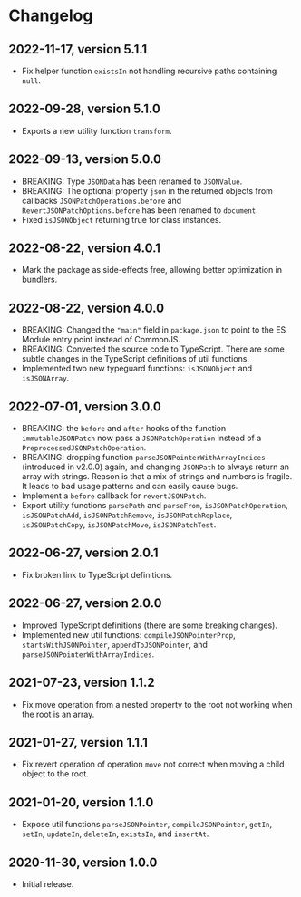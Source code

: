 # Changelog

## 2022-11-17, version 5.1.1

- Fix helper function `existsIn` not handling recursive paths containing `null`.


## 2022-09-28, version 5.1.0

- Exports a new utility function `transform`.


## 2022-09-13, version 5.0.0

- BREAKING: Type `JSONData` has been renamed to `JSONValue`.
- BREAKING: The optional property `json` in the returned objects from callbacks 
  `JSONPatchOperations.before` and `RevertJSONPatchOptions.before` has been
  renamed to `document`.
- Fixed `isJSONObject` returning true for class instances.


## 2022-08-22, version 4.0.1

- Mark the package as side-effects free, allowing better optimization in 
  bundlers.


## 2022-08-22, version 4.0.0

- BREAKING: Changed the `"main"` field in `package.json` to point to
  the ES Module entry point instead of CommonJS.
- BREAKING: Converted the source code to TypeScript. There are some subtle
  changes in the TypeScript definitions of util functions.
- Implemented two new typeguard functions: `isJSONObject` and `isJSONArray`.


## 2022-07-01, version 3.0.0

- BREAKING: the `before` and `after` hooks of the function `immutableJSONPatch`
  now pass a `JSONPatchOperation` instead of a `PreprocessedJSONPatchOperation`.
- BREAKING: dropping function `parseJSONPointerWithArrayIndices` (introduced in
  v2.0.0) again, and changing `JSONPath` to always return an array with strings.
  Reason is that a mix of strings and numbers is fragile. It leads to bad usage
  patterns and can easily cause bugs.
- Implement a `before` callback for `revertJSONPatch`.
- Export utility functions `parsePath` and `parseFrom`, `isJSONPatchOperation`,
  `isJSONPatchAdd`, `isJSONPatchRemove`, `isJSONPatchReplace`, 
  `isJSONPatchCopy`, `isJSONPatchMove`, `isJSONPatchTest`.


## 2022-06-27, version 2.0.1

- Fix broken link to TypeScript definitions.


## 2022-06-27, version 2.0.0

- Improved TypeScript definitions (there are some breaking changes).
- Implemented new util functions: `compileJSONPointerProp`, 
  `startsWithJSONPointer`, `appendToJSONPointer`, 
  and `parseJSONPointerWithArrayIndices`.


## 2021-07-23, version 1.1.2

- Fix move operation from a nested property to the root not working when the
  root is an array.


## 2021-01-27, version 1.1.1

- Fix revert operation of operation `move` not correct when moving a child 
  object to the root.


## 2021-01-20, version 1.1.0

- Expose util functions `parseJSONPointer`, `compileJSONPointer`, `getIn`, 
  `setIn`, `updateIn`, `deleteIn`, `existsIn`, and `insertAt`.


## 2020-11-30, version 1.0.0

- Initial release.
